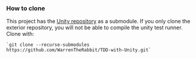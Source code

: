 ### How to clone
This project has the [Unity repository](https://github.com/ThrowTheSwitch/Unity) as a submodule. If you only clone the exterior repository, you will not be able to compile the unity test runner. Clone with:

	`git clone --recurse-submodules https://github.com/WarrenTheRabbit/TDD-with-Unity.git`
